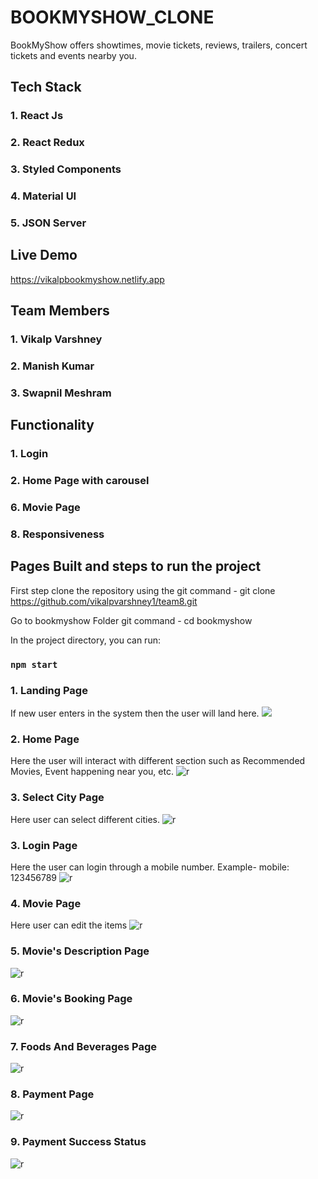 # BOOKMYSHOW_CLONE

BookMyShow offers showtimes, movie tickets, reviews, trailers, concert tickets and events nearby you.

## Tech Stack

### 1. React Js
### 2. React Redux
### 3. Styled Components
### 4. Material UI
### 5. JSON Server

## Live Demo
https://vikalpbookmyshow.netlify.app

## Team Members

### 1. Vikalp Varshney
### 2. Manish Kumar
### 3. Swapnil Meshram


## Functionality

### 1. Login
### 2. Home Page with carousel
### 6. Movie Page
### 8. Responsiveness


## Pages Built and steps to run the project

First step clone the repository using the git command - git clone https://github.com/vikalpvarshney1/team8.git

Go to bookmyshow Folder git command - cd bookmyshow

In the project directory, you can run:

### `npm start`

### 1. Landing Page
If new user enters in the system then the user will land here.
<img src="https://i.ibb.co/Qns2MhS/Bookmyshow1.png" />

### 2. Home Page
Here the user will interact with different section such as Recommended Movies, Event happening near you, etc.
![r](https://i.ibb.co/BT7tJSR/Bookmyshow2.png)

### 3. Select City Page
Here user can select different cities.
![r](https://i.ibb.co/yWtM2YT/Screenshot-1841.png)

### 3. Login Page
Here the user can login through a mobile number. Example- mobile: 123456789
![r](https://i.ibb.co/SKnCFvh/Screenshot-1842.png)

### 4. Movie Page
Here user can edit the items
![r](https://i.ibb.co/WnWvbHj/Screenshot-1843.png)

### 5. Movie's Description Page
![r](https://i.ibb.co/phyt9G0/Screenshot-1844.png)

### 6. Movie's Booking Page
![r](https://i.ibb.co/ngry5PF/Screenshot-1845.png)

### 7. Foods And Beverages Page
![r](https://i.ibb.co/23d4xrr/Screenshot-1846.png)

### 8. Payment Page
![r](https://i.ibb.co/g442dqh/Screenshot-1847.png)

### 9. Payment Success Status
![r](https://i.ibb.co/89thptG/Screenshot-1848.png)

